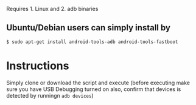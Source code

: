 Requires 1. Linux and 2. adb binaries

## Ubuntu/Debian users can simply install by 
```
$ sudo apt-get install android-tools-adb android-tools-fastboot
```

# Instructions
Simply clone or download the script and execute (before executing make sure you have USB Debugging turned on also, confirm that devices is detected by runningn ```adb devices```)
